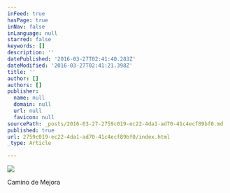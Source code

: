```yaml
---
inFeed: true
hasPage: true
inNav: false
inLanguage: null
starred: false
keywords: []
description: ''
datePublished: '2016-03-27T02:41:40.283Z'
dateModified: '2016-03-27T02:41:21.398Z'
title: ''
author: []
authors: []
publisher:
  name: null
  domain: null
  url: null
  favicon: null
sourcePath: _posts/2016-03-27-2759c019-ec22-4da1-ad70-41c4ecf89bf0.md
published: true
url: 2759c019-ec22-4da1-ad70-41c4ecf89bf0/index.html
_type: Article

---
```

![](https://the-grid-user-content.s3-us-west-2.amazonaws.com/8767a13f-489a-4f12-990e-8fa9c00ab3d1.png)

Camino de Mejora